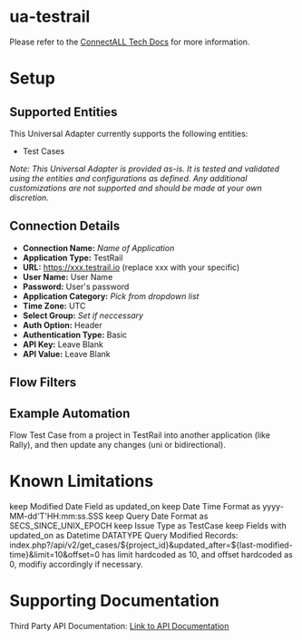 # ua-testrail

Please refer to the [ConnectALL Tech Docs](https://techdocs.broadcom.com/us/en/ca-enterprise-software/valueops/connectall/3-6/adapters/universal-adapter.html) for more information.

# Setup

## Supported Entities

This Universal Adapter currently supports the following entities:
* Test Cases

*Note: This Universal Adapter is provided as-is. It is tested and validated using the entities and configurations as defined. Any additional customizations are not supported and should be made at your own discretion.*

## Connection Details

* **Connection Name:** *Name of Application*
* **Application Type:** TestRail
* **URL:** https://xxx.testrail.io (replace xxx with your specific)
* **User Name:** User Name
* **Password:** User's password
* **Application Category:** *Pick from dropdown list*
* **Time Zone:** UTC
* **Select Group:** *Set if neccessary*
* **Auth Option:** Header
* **Authentication Type:** Basic
* **API Key:** Leave Blank
* **API Value:** Leave Blank

## Flow Filters

## Example Automation

Flow Test Case from a project in TestRail into another application (like Rally), and then update any changes (uni or bidirectional).

# Known Limitations
keep Modified Date Field as updated_on
keep Date Time Format as yyyy-MM-dd'T'HH:mm:ss.SSS
keep Query Date Format as SECS_SINCE_UNIX_EPOCH
keep Issue Type as TestCase
keep Fields with updated_on as Datetime DATATYPE
Query Modified Records: index.php?/api/v2/get_cases/${project_id}&updated_after=${last-modified-time}&limit=10&offset=0  has limit hardcoded as 10, and offset hardcoded as 0, modifiy accordingly if necessary.

# Supporting Documentation

Third Party API Documentation: [Link to API Documentation]([https://learn.microsoft.com/en-us/rest/api/azure/devops/processes/lists/list?view=azure-devops-rest-7.1](https://support.testrail.com/hc/en-us/articles/15762591438996-Exporting-test-cases#getting-test-cases-0-0))
